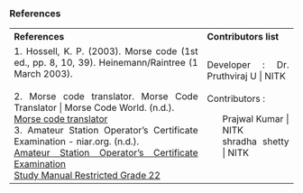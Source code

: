 ### References

<table style="text-align: justify;">
<tr style="background-color: transparent;">
  <th>References</th>
    <th>Contributors list</th>
  </tr>
  <tr style="background-color: transparent;">
  <td>
    1. Hossell, K. P. (2003). Morse code (1st ed., pp. 8, 10, 39). Heinemann/Raintree (1 March 2003).</br></br>
    2. Morse code translator. Morse Code Translator | Morse Code World. (n.d.).<br><a href="https://morsecode.world/international/translator.html">Morse code translator</a><br>
    3. Amateur Station Operator’s Certificate Examination - niar.org. (n.d.).<br><a href="https://niar.org/downloads/Study-Manual-General-Grade-22.pdf">Amateur Station Operator’s Certificate Examination</a>
   <br><a href="https://www.niar.org/downloads/Study-Manual-Restricted-Grade-22.pdf">Study Manual Restricted Grade 22</a><br></td>
    <td>Developer : Dr. Pruthviraj U | NITK</br></br>
    Contributors :
    <ul style="list-style-type: none;">
      <li>Prajwal Kumar | NITK</li>
      <li>shradha shetty | NITK</li>
    </ul></td>
  </tr>
</table>
